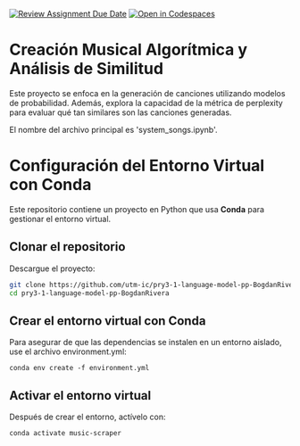 [![Review Assignment Due Date](https://classroom.github.com/assets/deadline-readme-button-22041afd0340ce965d47ae6ef1cefeee28c7c493a6346c4f15d667ab976d596c.svg)](https://classroom.github.com/a/D6qDjnjO)
[![Open in Codespaces](https://classroom.github.com/assets/launch-codespace-2972f46106e565e64193e422d61a12cf1da4916b45550586e14ef0a7c637dd04.svg)](https://classroom.github.com/open-in-codespaces?assignment_repo_id=19759375)

# Creación Musical Algorítmica y Análisis de Similitud
Este proyecto se enfoca en la generación de canciones utilizando modelos de probabilidad. Además, explora la capacidad de la métrica de perplexity para evaluar qué tan similares son las canciones generadas.

El nombre del archivo principal es 'system_songs.ipynb'. 
# Configuración del Entorno Virtual con Conda

Este repositorio contiene un proyecto en Python que usa **Conda** para gestionar el entorno virtual.

## Clonar el repositorio
Descargue el proyecto:
```bash
git clone https://github.com/utm-ic/pry3-1-language-model-pp-BogdanRivera
cd pry3-1-language-model-pp-BogdanRivera

```

## Crear el entorno virtual con Conda
Para asegurar de que las dependencias se instalen en un entorno aislado, use el archivo environment.yml:
```
conda env create -f environment.yml
```

## Activar el entorno virtual
Después de crear el entorno, actívelo con:
```
conda activate music-scraper
```
